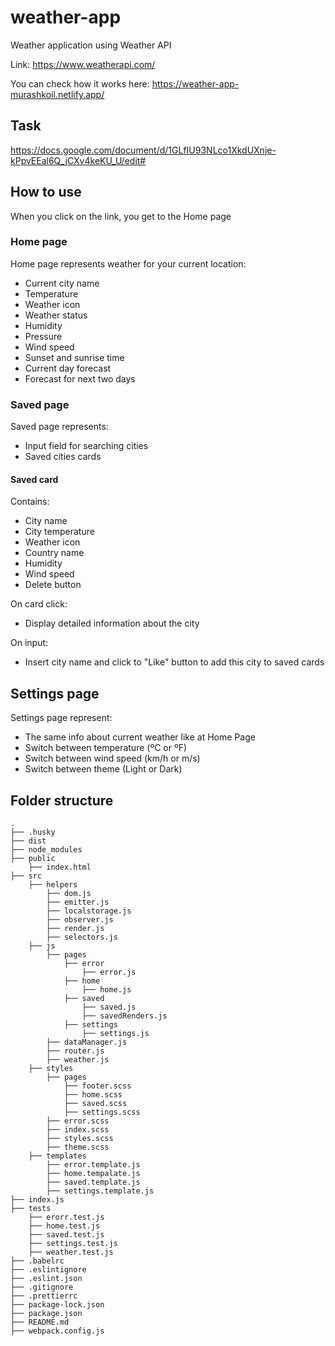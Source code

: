 # weather-app

Weather application using Weather API

Link: https://www.weatherapi.com/

You can check how it works here: https://weather-app-murashkoil.netlify.app/

## Task

https://docs.google.com/document/d/1GLfIU93NLco1XkdUXnje-kPpvEEal6Q_jCXv4keKU_U/edit#

## How to use

When you click on the link, you get to the Home page
### Home page
Home page represents weather for your current location:
* Current city name
* Temperature
* Weather icon
* Weather status
* Humidity
* Pressure
* Wind speed
* Sunset and sunrise time
* Current day forecast
* Forecast for next two days

### Saved page
Saved page represents:
* Input field for searching cities
* Saved cities cards

#### Saved card
Contains: 
* City name
* City temperature
* Weather icon
* Country name
* Humidity
* Wind speed
* Delete button

On card click: 
* Display detailed information about the city

On input: 
* Insert city name and click to "Like" button to add this city to saved cards

## Settings page
Settings page represent:
* The same info about current weather like at Home Page
* Switch between temperature (ºC or ºF)
* Switch between wind speed (km/h or m/s)
* Switch between theme (Light or Dark)

## Folder structure

    .
    ├── .husky
    ├── dist
    ├── node_modules
    ├── public
        ├── index.html
    ├── src
        ├── helpers
            ├── dom.js
            ├── emitter.js
            ├── localstorage.js
            ├── observer.js
            ├── render.js
            ├── selectors.js
        ├── js
            ├── pages
                ├── error
                    ├── error.js
                ├── home
                    ├── home.js
                ├── saved
                    ├── saved.js
                    ├── savedRenders.js
                ├── settings
                    ├── settings.js   
            ├── dataManager.js
            ├── router.js
            ├── weather.js
        ├── styles
            ├── pages
                ├── footer.scss
                ├── home.scss
                ├── saved.scss
                ├── settings.scss
            ├── error.scss
            ├── index.scss
            ├── styles.scss
            ├── theme.scss
        ├── templates
            ├── error.template.js
            ├── home.tempalate.js
            ├── saved.template.js
            ├── settings.template.js
    ├── index.js
    ├── tests
        ├── erorr.test.js
        ├── home.test.js
        ├── saved.test.js
        ├── settings.test.js
        ├── weather.test.js
    ├── .babelrc
    ├── .eslintignore
    ├── .eslint.json
    ├── .gitignore
    ├── .prettierrc
    ├── package-lock.json
    ├── package.json
    ├── README.md
    ├── webpack.config.js

